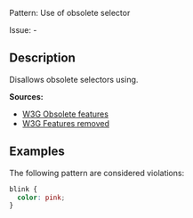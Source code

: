 Pattern: Use of obsolete selector 

Issue: -

## Description

Disallows obsolete selectors using.

**Sources:**

- [W3G Obsolete features](https://www.w3.org/TR/html5/obsolete.html#obsolete)
- [W3G Features removed](https://www.w3.org/TR/html52/changes.html#features-removed)

## Examples


The following pattern are considered violations:

```css
blink {
  color: pink;
}
```